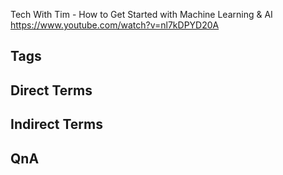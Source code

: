 Tech With Tim - How to Get Started with Machine Learning & AI
https://www.youtube.com/watch?v=nl7kDPYD20A

## Tags

## Direct Terms

## Indirect Terms

## QnA